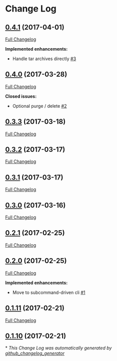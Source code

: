 # Change Log

## [0.4.1](https://github.com/lewispeckover/consulator/tree/0.4.1) (2017-04-01)
[Full Changelog](https://github.com/lewispeckover/consulator/compare/0.4.0...0.4.1)

**Implemented enhancements:**

- Handle tar archives directly [\#3](https://github.com/lewispeckover/consulator/issues/3)

## [0.4.0](https://github.com/lewispeckover/consulator/tree/0.4.0) (2017-03-28)
[Full Changelog](https://github.com/lewispeckover/consulator/compare/0.3.3...0.4.0)

**Closed issues:**

- Optional purge / delete [\#2](https://github.com/lewispeckover/consulator/issues/2)

## [0.3.3](https://github.com/lewispeckover/consulator/tree/0.3.3) (2017-03-18)
[Full Changelog](https://github.com/lewispeckover/consulator/compare/0.3.2...0.3.3)

## [0.3.2](https://github.com/lewispeckover/consulator/tree/0.3.2) (2017-03-17)
[Full Changelog](https://github.com/lewispeckover/consulator/compare/0.3.1...0.3.2)

## [0.3.1](https://github.com/lewispeckover/consulator/tree/0.3.1) (2017-03-17)
[Full Changelog](https://github.com/lewispeckover/consulator/compare/0.3.0...0.3.1)

## [0.3.0](https://github.com/lewispeckover/consulator/tree/0.3.0) (2017-03-16)
[Full Changelog](https://github.com/lewispeckover/consulator/compare/0.2.1...0.3.0)

## [0.2.1](https://github.com/lewispeckover/consulator/tree/0.2.1) (2017-02-25)
[Full Changelog](https://github.com/lewispeckover/consulator/compare/0.2.0...0.2.1)

## [0.2.0](https://github.com/lewispeckover/consulator/tree/0.2.0) (2017-02-25)
[Full Changelog](https://github.com/lewispeckover/consulator/compare/0.1.11...0.2.0)

**Implemented enhancements:**

- Move to subcommand-driven cli [\#1](https://github.com/lewispeckover/consulator/issues/1)

## [0.1.11](https://github.com/lewispeckover/consulator/tree/0.1.11) (2017-02-21)
[Full Changelog](https://github.com/lewispeckover/consulator/compare/0.1.10...0.1.11)

## [0.1.10](https://github.com/lewispeckover/consulator/tree/0.1.10) (2017-02-21)


\* *This Change Log was automatically generated by [github_changelog_generator](https://github.com/skywinder/Github-Changelog-Generator)*